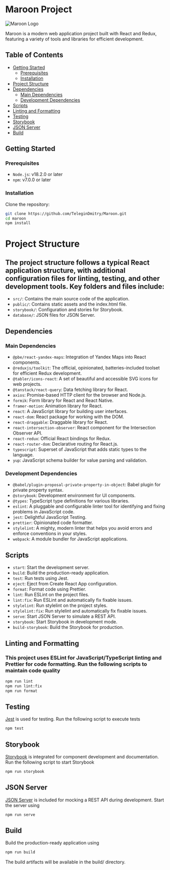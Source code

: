 # Maroon Project

![Maroon Logo](src/assets/images/logo.avif)

Maroon is a modern web application project built with React and Redux, featuring a variety of tools and libraries for efficient development.

## Table of Contents
- [Getting Started](#getting-started)
  - [Prerequisites](#prerequisites)
  - [Installation](#installation)
- [Project Structure](#project-structure)
- [Dependencies](#dependencies)
  - [Main Dependencies](#main-dependencies)
  - [Development Dependencies](#development-dependencies)
- [Scripts](#scripts)
- [Linting and Formatting](#linting-and-formatting)
- [Testing](#testing)
- [Storybook](#storybook)
- [JSON Server](#json-server)
- [Build](#build)

## Getting Started

### Prerequisites

- `Node.js`: v18.2.0 or later
- `npm`: v7.0.0 or later

### Installation
Clone the repository:

```bash
git clone https://github.com/TeleginDmitry/Maroon.git
cd maroon
npm install
```

# Project Structure
## The project structure follows a typical React application structure, with additional configuration files for linting, testing, and other development tools. Key folders and files include:

- `src/`: Contains the main source code of the application.
- `public/`: Contains static assets and the index.html file.
- `storybook/`: Configuration and stories for Storybook.
- `database/`: JSON files for JSON Server.

## Dependencies
### Main Dependencies
- `@pbe/react-yandex-maps`: Integration of Yandex Maps into React components.
- `@reduxjs/toolkit`: The official, opinionated, batteries-included toolset for efficient Redux development.
- `@tabler/icons-react`: A set of beautiful and accessible SVG icons for web projects.
- `@tanstack/react-query`: Data fetching library for React.
- `axios`: Promise-based HTTP client for the browser and Node.js.
- `formik`: Form library for React and React Native.
- `framer-motion`: Animation library for React.
- `react`: A JavaScript library for building user interfaces.
- `react-dom`: React package for working with the DOM.
- `react-draggable`: Draggable library for React.
- `react-intersection-observer`: React component for the Intersection Observer API.
- `react-redux`: Official React bindings for Redux.
- `react-router-dom`: Declarative routing for React.js.
- `typescript`: Superset of JavaScript that adds static types to the language.
- `yup`: JavaScript schema builder for value parsing and validation.


### Development Dependencies
- `@babel/plugin-proposal-private-property-in-object`: Babel plugin for private property syntax.
- `@storybook`: Development environment for UI components.
- `@types`: TypeScript type definitions for various libraries.
- `eslint`: A pluggable and configurable linter tool for identifying and fixing problems in JavaScript code.
- `jest`: Delightful JavaScript Testing.
- `prettier`: Opinionated code formatter.
- `stylelint`: A mighty, modern linter that helps you avoid errors and enforce conventions in your styles.
- `webpack`: A module bundler for JavaScript applications.
## Scripts
- `start`: Start the development server.
- `build`: Build the production-ready application.
- `test`: Run tests using Jest.
- `eject`: Eject from Create React App configuration.
- `format`: Format code using Prettier.
- `lint`: Run ESLint on the project files.
- `lint:fix`: Run ESLint and automatically fix fixable issues.
- `stylelint`: Run stylelint on the project styles.
- `stylelint:fix`: Run stylelint and automatically fix fixable issues.
- `serve`: Start JSON Server to simulate a REST API.
- `storybook`: Start Storybook in development mode.
- `build-storybook`: Build the Storybook for production.

## Linting and Formatting
### This project uses ESLint for JavaScript/TypeScript linting and Prettier for code formatting. Run the following scripts to maintain code quality

```bash
npm run lint
npm run lint:fix
npm run format
```

## Testing
[Jest](https://jestjs.io/) is used for testing. Run the following script to execute tests

```bash
npm test
```

## Storybook
[Storybook](https://storybook.js.org/) is integrated for component development and documentation. Run the following script to start Storybook

```bash
npm run storybook
```


## JSON Server
[JSON Server](https://github.com/typicode/json-server) is included for mocking a REST API during development. Start the server using

```bash
npm run serve
```

## Build
Build the production-ready application using

```bash
npm run build
```

The build artifacts will be available in the build/ directory.
